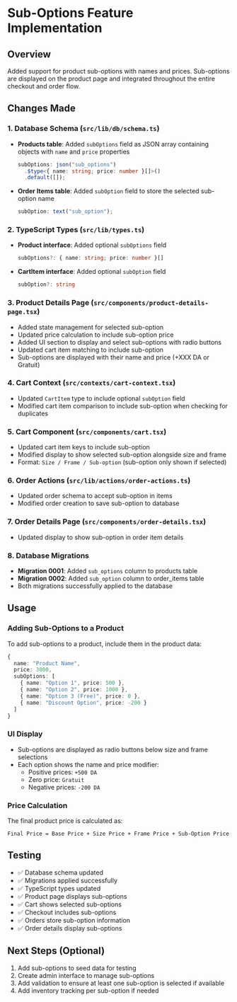 # Sub-Options Feature Implementation

## Overview

Added support for product sub-options with names and prices. Sub-options are displayed on the product page and integrated throughout the entire checkout and order flow.

## Changes Made

### 1. Database Schema (`src/lib/db/schema.ts`)

- **Products table**: Added `subOptions` field as JSON array containing objects with `name` and `price` properties

  ```typescript
  subOptions: json("sub_options")
    .$type<{ name: string; price: number }[]>()
    .default([]);
  ```

- **Order Items table**: Added `subOption` field to store the selected sub-option name
  ```typescript
  subOption: text("sub_option");
  ```

### 2. TypeScript Types (`src/lib/types.ts`)

- **Product interface**: Added optional `subOptions` field

  ```typescript
  subOptions?: { name: string; price: number }[]
  ```

- **CartItem interface**: Added optional `subOption` field
  ```typescript
  subOption?: string
  ```

### 3. Product Details Page (`src/components/product-details-page.tsx`)

- Added state management for selected sub-option
- Updated price calculation to include sub-option price
- Added UI section to display and select sub-options with radio buttons
- Updated cart item matching to include sub-option
- Sub-options are displayed with their name and price (+XXX DA or Gratuit)

### 4. Cart Context (`src/contexts/cart-context.tsx`)

- Updated `CartItem` type to include optional `subOption` field
- Modified cart item comparison to include sub-option when checking for duplicates

### 5. Cart Component (`src/components/cart.tsx`)

- Updated cart item keys to include sub-option
- Modified display to show selected sub-option alongside size and frame
- Format: `Size / Frame / Sub-option` (sub-option only shown if selected)

### 6. Order Actions (`src/lib/actions/order-actions.ts`)

- Updated order schema to accept sub-option in items
- Modified order creation to save sub-option to database

### 7. Order Details Page (`src/components/order-details.tsx`)

- Updated display to show sub-option in order item details

### 8. Database Migrations

- **Migration 0001**: Added `sub_options` column to products table
- **Migration 0002**: Added `sub_option` column to order_items table
- Both migrations successfully applied to the database

## Usage

### Adding Sub-Options to a Product

To add sub-options to a product, include them in the product data:

```typescript
{
  name: "Product Name",
  price: 3000,
  subOptions: [
    { name: "Option 1", price: 500 },
    { name: "Option 2", price: 1000 },
    { name: "Option 3 (Free)", price: 0 },
    { name: "Discount Option", price: -200 }
  ]
}
```

### UI Display

- Sub-options are displayed as radio buttons below size and frame selections
- Each option shows the name and price modifier:
  - Positive prices: `+500 DA`
  - Zero price: `Gratuit`
  - Negative prices: `-200 DA`

### Price Calculation

The final product price is calculated as:

```
Final Price = Base Price + Size Price + Frame Price + Sub-Option Price
```

## Testing

- ✅ Database schema updated
- ✅ Migrations applied successfully
- ✅ TypeScript types updated
- ✅ Product page displays sub-options
- ✅ Cart shows selected sub-options
- ✅ Checkout includes sub-options
- ✅ Orders store sub-option information
- ✅ Order details display sub-options

## Next Steps (Optional)

1. Add sub-options to seed data for testing
2. Create admin interface to manage sub-options
3. Add validation to ensure at least one sub-option is selected if available
4. Add inventory tracking per sub-option if needed
